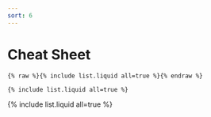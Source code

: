 ```yaml
---
sort: 6
---
```


# Cheat Sheet


```
{% raw %}{% include list.liquid all=true %}{% endraw %}

{% include list.liquid all=true %}
```

{% include list.liquid all=true %}
